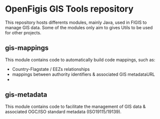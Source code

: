 OpenFigis GIS Tools repository
=============

This repository hosts differents modules, mainly Java, used in FIGIS to manage GIS data. Some of the modules only aim to gives Utils to be used for other projects.

gis-mappings
------------
This module contains code to automatically build code mappings, such as:
- Country-Flagstate / EEZs relationships
- mappings between authority identifiers & associated GIS metadataURL
- 
gis-metadata
------------
This module contains code to facilitate the management of GIS data & associated OGC/ISO standard metadata (ISO19115/19139).


